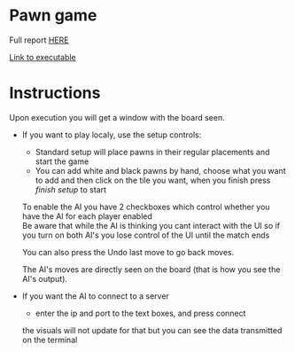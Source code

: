 # Pawn game

Full report [HERE](./report/Report.md)  
  
[Link to executable](https://drive.google.com/file/d/1o1Dyx0q-2fd5BQpEmq9K2Z6KPsAI_Xoo/view?usp=sharing)

# Instructions
Upon execution you will get a window with the board seen.  
 - If you want to play localy, use the setup controls:  
    - Standard setup will place pawns in their regular placements and start the game
    - You can add white and black pawns by hand, choose what you want to add and then click on the tile you want, when you finish press _finish setup_ to start
  
   To enable the AI you have 2 checkboxes which control whether you have the AI for each player enabled  
   Be aware that while the AI is thinking you cant interact with the UI so if you turn on both AI's you lose control of the UI until the match ends
  
   You can also press the Undo last move to go back moves.  
   
   The AI's moves are directly seen on the board (that is how you see the AI's output).
  
  
 - If you want the AI to connect to a server
    - enter the ip and port to the text boxes, and press connect
   
   the visuals will not update for that but you can see the data transmitted on the terminal
